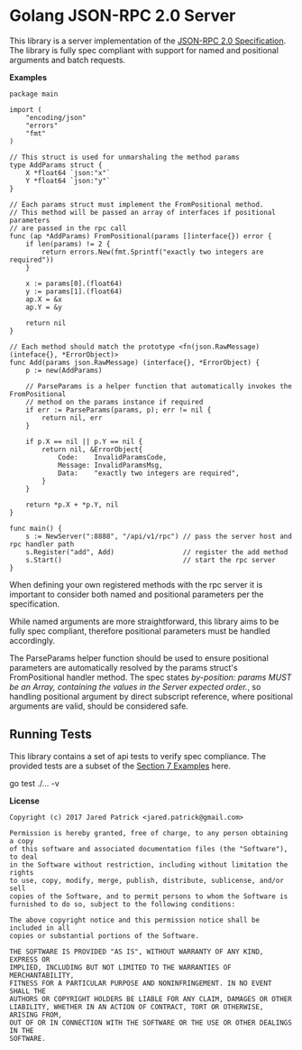 Golang JSON-RPC 2.0 Server
===

This library is a server implementation of the [JSON-RPC 2.0 Specification](http://www.jsonrpc.org/specification). The library is fully spec compliant with support for named and positional arguments and batch requests.

**Examples**

```golang
package main

import (
	"encoding/json"
	"errors"
	"fmt"
)

// This struct is used for unmarshaling the method params
type AddParams struct {
	X *float64 `json:"x"`
	Y *float64 `json:"y"`
}

// Each params struct must implement the FromPositional method.
// This method will be passed an array of interfaces if positional parameters
// are passed in the rpc call
func (ap *AddParams) FromPositional(params []interface{}) error {
	if len(params) != 2 {
		return errors.New(fmt.Sprintf("exactly two integers are required"))
	}

	x := params[0].(float64)
	y := params[1].(float64)
	ap.X = &x
	ap.Y = &y

	return nil
}

// Each method should match the prototype <fn(json.RawMessage) (inteface{}, *ErrorObject)>
func Add(params json.RawMessage) (interface{}, *ErrorObject) {
	p := new(AddParams)

	// ParseParams is a helper function that automatically invokes the FromPositional
	// method on the params instance if required
	if err := ParseParams(params, p); err != nil {
		return nil, err
	}

	if p.X == nil || p.Y == nil {
		return nil, &ErrorObject{
			Code:    InvalidParamsCode,
			Message: InvalidParamsMsg,
			Data:    "exactly two integers are required",
		}
	}

	return *p.X + *p.Y, nil
}

func main() {
	s := NewServer(":8888", "/api/v1/rpc") // pass the server host and rpc handler path
	s.Register("add", Add)                 // register the add method
	s.Start()                              // start the rpc server
}
```
When defining your own registered methods with the rpc server it is important to consider both named and positional parameters per the specification. 

While named arguments are more straightforward, this library aims to be fully spec compliant, therefore positional parameters must be handled accordingly. 

The ParseParams helper function should be used to ensure positional parameters are automatically resolved by the params struct's FromPositional handler method. The spec states *by-position: params MUST be an Array, containing the values in the Server expected order.*, so handling positional argument by direct subscript reference, where positional arguments are valid, should be considered safe.

Running Tests
---
This library contains a set of api tests to verify spec compliance. The provided tests are a subset of the [Section 7 Examples](http://www.jsonrpc.org/specification#examples) here.

go test ./... -v

**License**

```
Copyright (c) 2017 Jared Patrick <jared.patrick@gmail.com>

Permission is hereby granted, free of charge, to any person obtaining a copy
of this software and associated documentation files (the "Software"), to deal
in the Software without restriction, including without limitation the rights
to use, copy, modify, merge, publish, distribute, sublicense, and/or sell
copies of the Software, and to permit persons to whom the Software is
furnished to do so, subject to the following conditions:

The above copyright notice and this permission notice shall be included in all
copies or substantial portions of the Software.

THE SOFTWARE IS PROVIDED "AS IS", WITHOUT WARRANTY OF ANY KIND, EXPRESS OR
IMPLIED, INCLUDING BUT NOT LIMITED TO THE WARRANTIES OF MERCHANTABILITY,
FITNESS FOR A PARTICULAR PURPOSE AND NONINFRINGEMENT. IN NO EVENT SHALL THE
AUTHORS OR COPYRIGHT HOLDERS BE LIABLE FOR ANY CLAIM, DAMAGES OR OTHER
LIABILITY, WHETHER IN AN ACTION OF CONTRACT, TORT OR OTHERWISE, ARISING FROM,
OUT OF OR IN CONNECTION WITH THE SOFTWARE OR THE USE OR OTHER DEALINGS IN THE
SOFTWARE.
```